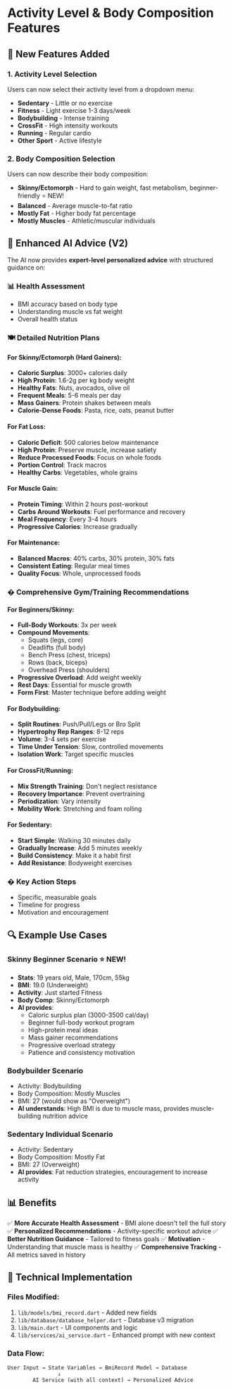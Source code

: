 # Activity Level & Body Composition Features

## 🎯 New Features Added

### 1. **Activity Level Selection**
Users can now select their activity level from a dropdown menu:
- **Sedentary** - Little or no exercise
- **Fitness** - Light exercise 1-3 days/week
- **Bodybuilding** - Intense training
- **CrossFit** - High intensity workouts
- **Running** - Regular cardio
- **Other Sport** - Active lifestyle

### 2. **Body Composition Selection**
Users can now describe their body composition:
- **Skinny/Ectomorph** - Hard to gain weight, fast metabolism, beginner-friendly ⭐ NEW!
- **Balanced** - Average muscle-to-fat ratio
- **Mostly Fat** - Higher body fat percentage
- **Mostly Muscles** - Athletic/muscular individuals

## 🧠 Enhanced AI Advice (V2)

The AI now provides **expert-level personalized advice** with structured guidance on:

### 📊 Health Assessment
- BMI accuracy based on body type
- Understanding muscle vs fat weight
- Overall health status

### 🍽️ Detailed Nutrition Plans

#### For Skinny/Ectomorph (Hard Gainers):
- **Caloric Surplus**: 3000+ calories daily
- **High Protein**: 1.6-2g per kg body weight
- **Healthy Fats**: Nuts, avocados, olive oil
- **Frequent Meals**: 5-6 meals per day
- **Mass Gainers**: Protein shakes between meals
- **Calorie-Dense Foods**: Pasta, rice, oats, peanut butter

#### For Fat Loss:
- **Caloric Deficit**: 500 calories below maintenance
- **High Protein**: Preserve muscle, increase satiety
- **Reduce Processed Foods**: Focus on whole foods
- **Portion Control**: Track macros
- **Healthy Carbs**: Vegetables, whole grains

#### For Muscle Gain:
- **Protein Timing**: Within 2 hours post-workout
- **Carbs Around Workouts**: Fuel performance and recovery
- **Meal Frequency**: Every 3-4 hours
- **Progressive Calories**: Increase gradually

#### For Maintenance:
- **Balanced Macros**: 40% carbs, 30% protein, 30% fats
- **Consistent Eating**: Regular meal times
- **Quality Focus**: Whole, unprocessed foods

### � Comprehensive Gym/Training Recommendations

#### For Beginners/Skinny:
- **Full-Body Workouts**: 3x per week
- **Compound Movements**: 
  - Squats (legs, core)
  - Deadlifts (full body)
  - Bench Press (chest, triceps)
  - Rows (back, biceps)
  - Overhead Press (shoulders)
- **Progressive Overload**: Add weight weekly
- **Rest Days**: Essential for muscle growth
- **Form First**: Master technique before adding weight

#### For Bodybuilding:
- **Split Routines**: Push/Pull/Legs or Bro Split
- **Hypertrophy Rep Ranges**: 8-12 reps
- **Volume**: 3-4 sets per exercise
- **Time Under Tension**: Slow, controlled movements
- **Isolation Work**: Target specific muscles

#### For CrossFit/Running:
- **Mix Strength Training**: Don't neglect resistance
- **Recovery Importance**: Prevent overtraining
- **Periodization**: Vary intensity
- **Mobility Work**: Stretching and foam rolling

#### For Sedentary:
- **Start Simple**: Walking 30 minutes daily
- **Gradually Increase**: Add 5 minutes weekly
- **Build Consistency**: Make it a habit first
- **Add Resistance**: Bodyweight exercises

### � Key Action Steps
- Specific, measurable goals
- Timeline for progress
- Motivation and encouragement

## 🔍 Example Use Cases

### Skinny Beginner Scenario ⭐ NEW!
- **Stats**: 19 years old, Male, 170cm, 55kg
- **BMI**: 19.0 (Underweight)
- **Activity**: Just started Fitness
- **Body Comp**: Skinny/Ectomorph
- **AI provides**:
  - Caloric surplus plan (3000-3500 cal/day)
  - Beginner full-body workout program
  - High-protein meal ideas
  - Mass gainer recommendations
  - Progressive overload strategy
  - Patience and consistency motivation

### Bodybuilder Scenario
- Activity: Bodybuilding
- Body Composition: Mostly Muscles
- BMI: 27 (would show as "Overweight")
- **AI understands**: High BMI is due to muscle mass, provides muscle-building nutrition advice

### Sedentary Individual Scenario
- Activity: Sedentary
- Body Composition: Mostly Fat
- BMI: 27 (Overweight)
- **AI provides**: Fat reduction strategies, encouragement to increase activity

## 📊 Benefits

✅ **More Accurate Health Assessment** - BMI alone doesn't tell the full story
✅ **Personalized Recommendations** - Activity-specific workout advice
✅ **Better Nutrition Guidance** - Tailored to fitness goals
✅ **Motivation** - Understanding that muscle mass is healthy
✅ **Comprehensive Tracking** - All metrics saved in history

## 🚀 Technical Implementation

### Files Modified:
1. `lib/models/bmi_record.dart` - Added new fields
2. `lib/database/database_helper.dart` - Database v3 migration
3. `lib/main.dart` - UI components and logic
4. `lib/services/ai_service.dart` - Enhanced prompt with new context

### Data Flow:
```
User Input → State Variables → BmiRecord Model → Database
                ↓
        AI Service (with all context) → Personalized Advice
```
